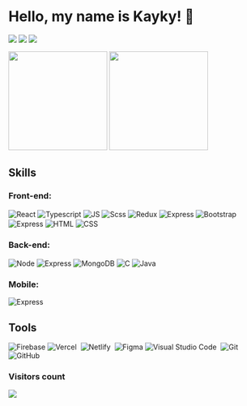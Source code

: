 # Hello, my name is Kayky! 👋
<!--
<img width=100% src="https://capsule-render.vercel.app/api?type=waving&color=00BFFF&height=120&section=header"/>
-->

<!--
[![Typing SVG](https://readme-typing-svg.herokuapp.com/?color=00BFFF&size=35&center=true&vCenter=true&width=1000&lines=Hello,+my+name+is+Kayky!;Welcome+to+my+GitHub!+:%29)](https://git.io/typing-svg)
--> 

 <!--
 
<div align="center">  
  <img width="49%" height="195px" src="https://github-readme-stats.vercel.app/api?username=kaykyls&show_icons=true&count_private=true&hide_border=true&title_color=00BFFF&icon_color=00bfbf&text_color=ffffff&bg_color=0d1117"/> 
  <img width="41%" height="195px" src="https://github-readme-stats.vercel.app/api/top-langs/?username=kaykyls&layout=compact&hide_border=true&title_color=00BFFF&text_color=ffffff&bg_color=0d1117" />
</div>

-->


<div>
 
 <a href="https://kaykyls.github.io" target="_blank"><img src="https://img.shields.io/badge/kaykyls.github.io-000000?style=for-the-badge&logo=About.me&logoColor=white" target="_blank"></a>
 <a href="https://instagram.com/dev.kayky" target="_blank"><img src="https://img.shields.io/badge/-Instagram-%23E4405F?style=for-the-badge&logo=instagram&logoColor=white" target="_blank"></a>
 <a href="https://www.linkedin.com/in/devkayky" target="_blank"><img src="https://img.shields.io/badge/LinkedIn-0077B5?style=for-the-badge&logo=linkedin&logoColor=white" target="_blank"></a>
 
</div>

<div>
 <img height="195px" src="https://github-readme-stats.vercel.app/api?username=kaykyls&show_icons=true&theme=tokyonight" />
 <img height="195px" src="https://github-readme-stats.vercel.app/api/top-langs/?username=kaykyls&theme=tokyonight&layout=compact" />
</div>

<!--
<div>
  ![Snake animation](https://github.com/kaykyls/kaykyls/blob/output/github-contribution-grid-snake.svg)
</div>
-->

## Skills

### Front-end:

<div style="display: inline-block" align="">
  <!-- <img align="center" alt="React" src="https://img.shields.io/badge/Next-black?style=for-the-badge&logo=next.js&logoColor=white"> -->
  <img align="center" alt="React" src="https://img.shields.io/badge/React-20232A?style=for-the-badge&logo=react&logoColor=61DAFB">
  <img align="center" alt="Typescript" src="https://img.shields.io/badge/TypeScript-007ACC?style=for-the-badge&logo=typescript&logoColor=white">
  <img align="center" alt="JS" src="https://img.shields.io/badge/JavaScript-F7DF1E?style=for-the-badge&logo=javascript&logoColor=black">
  <img align="center" alt="Scss" src="https://img.shields.io/badge/Sass-CC6699?style=for-the-badge&logo=sass&logoColor=white">
  <img align="center" alt="Redux" src="https://img.shields.io/badge/Redux-593D88?style=for-the-badge&logo=redux&logoColor=white">
  <img align="center" alt="Express" src="https://img.shields.io/badge/Tailwind_CSS-38B2AC?style=for-the-badge&logo=tailwind-css&logoColor=white">
  <img align="center" alt="Bootstrap" src="https://img.shields.io/badge/Bootstrap-563D7C?style=for-the-badge&logo=bootstrap&logoColor=white">
  <img align="center" alt="Express" src="https://img.shields.io/badge/React_Router-CA4245?style=for-the-badge&logo=react-router&logoColor=white">
  <img align="center" alt="HTML" src="https://img.shields.io/badge/HTML5-E34F26?style=for-the-badge&logo=html5&logoColor=white">
  <img align="center" alt="CSS" src="https://img.shields.io/badge/CSS3-1572B6?style=for-the-badge&logo=css3&logoColor=white">
</div>

### Back-end:

<div style="display: inline-block" align="">
 <img align="center" alt="Node" src="https://img.shields.io/badge/Node.js-43853D?style=for-the-badge&logo=node.js&logoColor=white">
 <img align="center" alt="Express" src="https://img.shields.io/badge/Express-000000.svg?style=for-the-badge&logo=Express&logoColor=white">
 <img align="center" alt="MongoDB" src="https://img.shields.io/badge/MongoDB-4EA94B?style=for-the-badge&logo=mongodb&logoColor=white">
 <img align="center" alt="C" src="https://img.shields.io/badge/C-00599C?style=for-the-badge&logo=c&logoColor=white">
 <img align="center" alt="Java" src="https://img.shields.io/badge/Java-ED8B00?style=for-the-badge&logo=openjdk&logoColor=white">
</div>

### Mobile:

<div style="display: inline-block" align="">
 <img align="center" alt="Express" src="https://img.shields.io/badge/React_Native-20232A?style=for-the-badge&logo=react&logoColor=61DAFB">
</div>

## Tools
![Firebase](https://img.shields.io/badge/firebase-%23039BE5.svg?style=for-the-badge&logo=firebase)
![Vercel](https://img.shields.io/badge/Vercel-000000?style=for-the-badge&logo=vercel&logoColor=white)&nbsp;
![Netlify](https://img.shields.io/badge/Netlify-00C7B7.svg?style=for-the-badge&logo=Netlify&logoColor=white)&nbsp;
![Figma](https://img.shields.io/badge/figma-%23F24E1E.svg?style=for-the-badge&logo=figma&logoColor=white)
![Visual Studio Code](https://img.shields.io/badge/Visual%20Studio%20Code-007ACC.svg?style=for-the-badge&logo=Visual-Studio-Code&logoColor=white)&nbsp;
![Git](https://img.shields.io/badge/GIT-E44C30?style=for-the-badge&logo=git&logoColor=white)&nbsp;
![GitHub](https://img.shields.io/badge/github-%23121011.svg?style=for-the-badge&logo=github&logoColor=white)
 
### Visitors count 
<div>
  <p><img align="center" src="https://profile-counter.glitch.me/{kaykyls}/count.svg" /></p> 
<br>
</div>

<!-- <img width=100% src="https://capsule-render.vercel.app/api?type=waving&color=00BFFF&height=120&section=footer"/> -->

